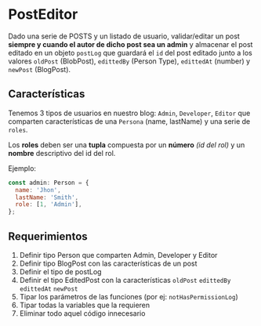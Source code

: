 # PostEditor

Dado una serie de POSTS y un listado de usuario, validar/editar un post **siempre y cuando el autor de dicho post sea un admin** y almacenar el post editado en un objeto `postLog` que guardará el `id` del post editado junto a los valores `oldPost` (BlobPost), `edittedBy` (Person Type), `edittedAt` (number) y `newPost` (BlogPost).

## Características

Tenemos 3 tipos de usuarios en nuestro blog: `Admin`, `Developer`, `Editor` que comparten características de una `Persona` (name, lastName) y una serie de `roles`.

Los **roles** deben ser una **tupla** compuesta por un **número** _(id del rol)_ y un **nombre** descriptivo del id del rol.

Ejemplo:

```javascript
const admin: Person = {
  name: 'Jhon',
  lastName: 'Smith',
  role: [1, 'Admin'],
};
```

## Requerimientos

1. Definir tipo Person que comparten Admin, Developer y Editor
2. Definir tipo BlogPost con las características de un post
3. Definir el tipo de postLog
4. Definir el tipo EditedPost con la características `oldPost` `edittedBy` `edittedAt` `newPost`
5. Tipar los parámetros de las funciones (por ej: `notHasPermissionLog`)
6. Tipar todas la variables que la requieren
7. Eliminar todo aquel código innecesario
